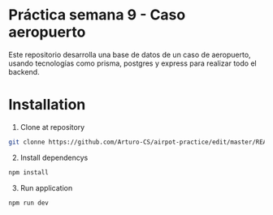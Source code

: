 # Práctica semana 9 - Caso aeropuerto

Este repositorio desarrolla una base de datos de un caso de aeropuerto, usando tecnologías como prisma, postgres y express para realizar todo el backend.

# Installation

1. Clone at repository

```bash
git clonne https://github.com/Arturo-CS/airpot-practice/edit/master/README.md
```

2. Install dependencys

```bash
npm install
```

3. Run application

```bash
npm run dev
```
